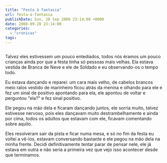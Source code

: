 ```yaml
---
title: "Festa à fantasia"
url: festa-a-fantasia
publishDate: Sun, 28 Sep 2008 23:14:00 +0000
date: 2008-09-28 23:14:00
categories: 
  - "cronicas"
tags: 
---
```

<a href="http://4.bp.blogspot.com/_BzqI_RDZ6O4/ScAvgr_n_rI/AAAAAAAAAL8/ziFFMu_ww00/s1600-h/200125926-001.jpg"><img src="http://4.bp.blogspot.com/_BzqI_RDZ6O4/ScAvgr_n_rI/AAAAAAAAAL8/ziFFMu_ww00/s320/200125926-001.jpg" border="0" alt=""></a><br><p><span><span>Talvez eles estivessem um pouco entediados, todos nós éramos um pouco crianças ainda por que a festa tinha só pessoas mais velhas. Ela estava vestida de Branca de Neve e ele de Soldado e eu observando-os o tempo todo.</span></span></p>  <p><span><span><span>                </span></span></span><span><span>Eu estava dançando e reparei: um cara mais velho, de cabelos brancos meio ralos vestido de marinheiro ficou atrás da menina e olhando para ele e fez um sinal de positivo apontando para ela, ele apontou de voltar e perguntou "ela?" e fez sinal positivo.</span></span></p>  <p><span><span><span>                </span></span></span><span><span>Ele pegou na mão dela e ficaram dançando juntos, ele sorria muito, talvez estivesse nervoso, pois eles dançavam muito destrambelhamente e ainda por cima, todos os adultos que estavam com ele, ficavam comentando sobre aquilo.</span></span></p>  <p><span><span><span> </span></span></span><span><span><span>               </span></span></span><span><span>Eles resolveram sair da pista e ficar numa mesa, e só no fim da festa eu voltei a vê-los, estavam conversando bastante e ele pegou na mão dela na minha frente. Decidi definitivamente tentar parar de pensar nele, ele já estava em outra e não seria a primeira vez que vejo isso acontecer desde que terminamos.</span></span></p>  <p><p><span><span> </span></span></p></p>
